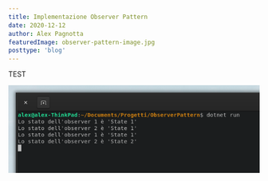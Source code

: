 ```yaml
---
title: Implementazione Observer Pattern
date: 2020-12-12
author: Alex Pagnotta
featuredImage: observer-pattern-image.jpg
posttype: 'blog'
---
```


TEST

![Result](program.png)

